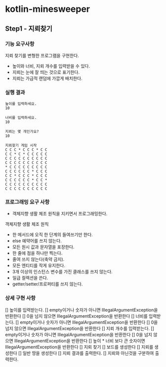 # kotlin-minesweeper

## Step1 - 지뢰찾기
### 기능 요구사항
지뢰 찾기를 변형한 프로그램을 구현한다.

- 높이와 너비, 지뢰 개수를 입력받을 수 있다.
- 지뢰는 눈에 잘 띄는 것으로 표기한다.
- 지뢰는 가급적 랜덤에 가깝게 배치한다.


### 실행 결과
```text
높이를 입력하세요.
10

너비를 입력하세요.
10

지뢰는 몇 개인가요?
10

지뢰찾기 게임 시작
C C C * C C C * C C
C C * C * C C C C C
C C C C C C C C C C
C C C C C C C C C C
* C C C C C C C C C
C C C C C C * C C C
C C * C C C * C C C
C C C C C C * C C *
C C C C C C C C C C
C C C C C C C C C C

```

### 프로그래밍 요구 사항
* 객체지향 생활 체조 원칙을 지키면서 프로그래밍한다.

객체지향 생활 체조 원칙
- 한 메서드에 오직 한 단계의 들여쓰기만 한다.
- else 예약어를 쓰지 않는다.
- 모든 원시 값과 문자열을 포장한다.
- 한 줄에 점을 하나만 찍는다.
- 줄여 쓰지 않는다(축약 금지).
- 모든 엔티티를 작게 유지한다.
- 3개 이상의 인스턴스 변수를 가진 클래스를 쓰지 않는다.
- 일급 컬렉션을 쓴다.
- getter/setter/프로퍼티를 쓰지 않는다.

### 상세 구현 사항
[] 높이를 입력받는다.
    [] empty이거나 숫자가 아니면 IllegalArgumentException을 반환한다 
    [] 0을 넘지 않으면 IllegalArgumentException을 반환한다
[] 너비를 입력받는다.
    [] empty이거나 숫자가 아니면 IllegalArgumentException을 반환한다
    [] 0을 넘지 않으면 IllegalArgumentException을 반환한다
[] 지뢰 개수를 입력받는다.
    [] empty이거나 숫자가 아니면 IllegalArgumentException을 반환한다
    [] 0을 넘지 않으면 IllegalArgumentException을 반환한다
    [] 높이 * 너비 보다 큰 숫자이면 IllegalArgumentException을 반환한다
[] 지뢰 찾기
    [] 보드를 생성한다
    [] 지뢰를 생성한다
    [] 일반 땅을 생성한다
[] 지뢰 결과를 출력한다.
    [] 지뢰와 아닌것을 구분하여 출력한다.

